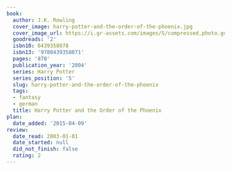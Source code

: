 ```yaml
---
book:
  author: J.K. Rowling
  cover_image: harry-potter-and-the-order-of-the-phoenix.jpg
  cover_image_url: https://i.gr-assets.com/images/S/compressed.photo.goodreads.com/books/1546910265l/2._SX98_.jpg
  goodreads: '2'
  isbn10: 0439358078
  isbn13: '9780439358071'
  pages: '870'
  publication_year: '2004'
  series: Harry Potter
  series_position: '5'
  slug: harry-potter-and-the-order-of-the-phoenix
  tags:
  - fantasy
  - german
  title: Harry Potter and the Order of the Phoenix
plan:
  date_added: '2015-04-09'
review:
  date_read: 2003-01-01
  date_started: null
  did_not_finish: false
  rating: 2
---
```

